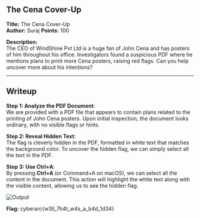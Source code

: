 ## The Cena Cover-Up
**Title:** The Cena Cover-Up  
**Author:** Suraj
**Points:** 100

**Description:**  
The CEO of WindShine Pvt Ltd is a huge fan of John Cena and has posters of him throughout his office. Investigators found a suspicious PDF where he mentions plans to print more Cena posters, raising red flags. Can you help uncover more about his intentions?

---

## Writeup
**Step 1: Analyze the PDF Document**:  
   We are provided with a PDF file that appears to contain plans related to the printing of John Cena posters. Upon initial inspection, the document looks ordinary, with no visible flags or hints.

**Step 2: Reveal Hidden Text**:  
   The flag is cleverly hidden in the PDF, formatted in white text that matches the background color. To uncover the hidden flag, we can simply select all the text in the PDF.

**Step 3: Use Ctrl+A**:  
   By pressing **Ctrl+A** (or Command+A on macOS), we can select all the content in the document. This action will highlight the white text along with the visible content, allowing us to see the hidden flag.

   ![Output](img/output.png)


**Flag:** cyberarc{w3ll_7h4t_w4s_a_b4d_1d34}
